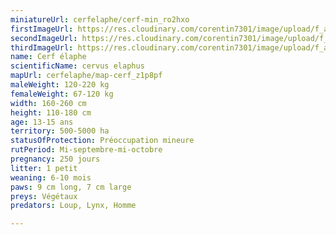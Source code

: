 ```yaml
---
miniatureUrl: cerfelaphe/cerf-min_ro2hxo
firstImageUrl: https://res.cloudinary.com/corentin7301/image/upload/f_auto/q_auto/c_scale/fl_lossy/v1624098579/wildlife/cerfelaphe/cerf-1_eytxce
secondImageUrl: https://res.cloudinary.com/corentin7301/image/upload/f_auto/q_auto/c_scale/fl_lossy/v1624098579/wildlife/cerfelaphe/cerf-2_hnc8ei
thirdImageUrl: https://res.cloudinary.com/corentin7301/image/upload/f_auto/q_auto/c_scale/fl_lossy/v1624098579/wildlife/cerfelaphe/cerf-3_ev4dap
name: Cerf élaphe
scientificName: cervus elaphus
mapUrl: cerfelaphe/map-cerf_z1p8pf
maleWeight: 120-220 kg
femaleWeight: 67-120 kg
width: 160-260 cm
height: 110-180 cm
age: 13-15 ans
territory: 500-5000 ha
statusOfProtection: Préoccupation mineure
rutPeriod: Mi-septembre-mi-octobre
pregnancy: 250 jours
litter: 1 petit
weaning: 6-10 mois
paws: 9 cm long, 7 cm large
preys: Végétaux
predators: Loup, Lynx, Homme

---
```

